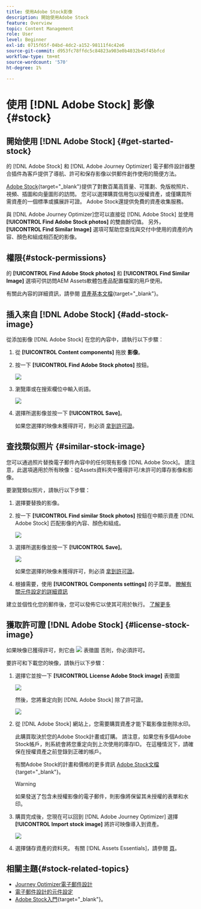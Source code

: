 ```yaml
---
title: 使用Adobe Stock影像
description: 開始使用Adobe Stock
feature: Overview
topic: Content Management
role: User
level: Beginner
exl-id: 0715f65f-04bd-4dc2-a152-98111f4c42e6
source-git-commit: d953fc78ffdc5c84823a903e0b4032b45f45bfcd
workflow-type: tm+mt
source-wordcount: '570'
ht-degree: 1%

---
```


# 使用 [!DNL Adobe Stock] 影像 {#stock}

## 開始使用 [!DNL Adobe Stock] {#get-started-stock}

的 [!DNL Adobe Stock] 和 [!DNL Adobe Journey Optimizer] 電子郵件設計器整合插件為客戶提供了導航、許可和保存影像以供郵件創作使用的簡便方法。

[Adobe Stock](https://helpx.adobe.com/stock/get-started.html){target=&quot;_blank&quot;}提供了對數百萬高質量、可策劃、免版稅照片、視頻、插圖和向量圖形的訪問。 您可以選擇購買信用包以授權資產，或僅購買所需資產的一個標準或擴展許可證。 Adobe Stock還提供免費的資產收集服務。

與 [!DNL Adobe Journey Optimizer]您可以直接從 [!DNL Adobe Stock] 並使用 **[!UICONTROL Find Adobe Stock photos]** 的雙曲餘切值。 另外， **[!UICONTROL Find Similar Image]** 選項可幫助您查找與交付中使用的資產的內容、顏色和組成相匹配的影像。

## 權限{#stock-permissions}

的 **[!UICONTROL Find Adobe Stock photos]** 和 **[!UICONTROL Find Similar Image]** 選項可供訪問AEM Assets軟體包產品配置檔案的用戶使用。

有關此內容的詳細資訊，請參閱 [資產基本文檔](https://experienceleague.adobe.com/docs/experience-manager-assets-essentials/help/get-started-admins/deploy-administer.html#add-users-to-essentials){target=&quot;_blank&quot;}。

## 插入來自 [!DNL Adobe Stock] {#add-stock-image}

從添加影像 [!DNL Adobe Stock] 在您的內容中，請執行以下步驟：

1. 從 **[!UICONTROL Content components]** 拖放 **影像**。

1. 按一下 **[!UICONTROL Find Adobe Stock photos]** 按鈕。

   ![](assets/stock-find-photos.png)

1. 瀏覽庫或在搜索欄位中輸入術語。

   ![](assets/stock-select-from-lib.png)

1. 選擇所選影像並按一下 **[!UICONTROL Save]**。

   如果您選擇的映像未獲得許可，則必須 [拿到許可證](#license-stock-image)。


## 查找類似照片 {#similar-stock-image}

您可以通過照片替換電子郵件內容中的任何現有影像 [!DNL Adobe Stock]。 請注意，此選項適用於所有映像：從Assets資料夾中獲得許可/未許可的庫存影像和影像。

要瀏覽類似照片，請執行以下步驟：

1. 選擇要替換的影像。
1. 按一下 **[!UICONTROL Find similar Stock photos]** 按鈕在中顯示資產 [!DNL Adobe Stock] 匹配影像的內容、顏色和組成。

   ![](assets/stock-similar.png)

1. 選擇所選影像並按一下 **[!UICONTROL Save]**。

   ![](assets/stock-similar-results.png)

   如果您選擇的映像未獲得許可，則必須 [拿到許可證](#license-stock-image)。

1. 根據需要，使用 **[!UICONTROL Components settings]** 的子菜單。 [瞭解有關元件設定的詳細資訊](content-components.md)

建立並個性化您的郵件後，您可以發佈它以使其可用於執行。 [了解更多](../messages/publish-manage-message.md)


## 獲取許可證 [!DNL Adobe Stock] {#license-stock-image}

如果映像已獲得許可，則它由 ![](assets/stock_10.png) 表徵圖 否則，你必須許可。

要許可和下載您的映像，請執行以下步驟：

1. 選擇它並按一下 **[!UICONTROL License Adobe Stock image]** 表徵圖

   ![](assets/stock-license-icon.png)

   然後，您將重定向到 [!DNL Adobe Stock] 除了許可證。

   ![](assets/stock-license-photo.png)

1. 從 [!DNL Adobe Stock] 網站上，您需要購買資產才能下載影像並刪除水印。

   此購買取決於您的Adobe Stock計畫或訂購。 請注意，如果您有多個Adobe Stock帳戶，則系統會將您重定向到上次使用的庫存ID。 在這種情況下，請確保在授權資產之前登錄到正確的帳戶。

   有關Adobe Stock的計畫和價格的更多資訊 [Adobe Stock文檔](https://stock.adobe.com/plans){target=&quot;_blank&quot;}。

   >[!WARNING]
   > 如果發送了包含未授權影像的電子郵件，則影像將保留其未授權的表單和水印。

1. 購買完成後，您現在可以回到 [!DNL Adobe Journey Optimizer] 選擇 **[!UICONTROL Import stock image]** 將許可映像導入到資產。

   ![](assets/stock_6.png)

1. 選擇儲存資產的資料夾。 有關 [!DNL Assets Essentials]，請參閱 [頁](assets-essentials.md#get-started-assets-essentials)。

## 相關主題{#stock-related-topics}

* [Journey Optimizer電子郵件設計](design-emails.md)
* [電子郵件設計的元件設定](content-components.md)
* [Adobe Stock入門](https://helpx.adobe.com/stock/get-started.html){target=&quot;_blank&quot;}。

